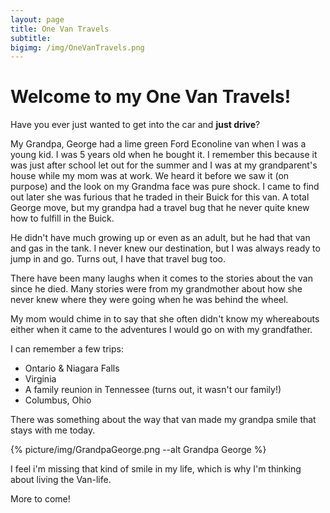 ```yaml
---
layout: page
title: One Van Travels
subtitle:
bigimg: /img/OneVanTravels.png
---
```



# Welcome to my One Van Travels!


Have you ever just wanted to get into the car and **just drive**? 

My Grandpa, George had a lime green Ford Econoline van when I was a young kid. I was 5 years old when he bought it. I remember this because it was just after school let out for the summer and I was at my grandparent's house while my mom was at work. We heard it before we saw it (on purpose) and the look on my Grandma face was pure shock. I came to find out later she was furious that he traded in their Buick for this van. A total George move, but my grandpa had a travel bug that he never quite knew how to fulfill in the Buick. 

He didn't have much growing up or even as an adult, but he had that van and gas in the tank. I never knew our destination, but I was always ready to jump in and go. Turns out, I have that travel bug too.

There have been many laughs when it comes to the stories about the van since he died. Many stories were from my grandmother about how she never knew where they were going when he was behind the wheel. 

My mom would chime in to say that she often didn't know my whereabouts either when it came to the adventures I would go on with my grandfather.

I can remember a few trips:

 * Ontario & Niagara Falls
 * Virginia 
 * A family reunion in Tennessee (turns out, it wasn't our family!)
 * Columbus, Ohio 


There was something about the way that van made my grandpa smile that stays with me today. 

{% picture/img/GrandpaGeorge.png --alt Grandpa George %}

I feel i'm missing that kind of smile in my life, which is why I'm thinking about living the Van-life. 



More to come! 

